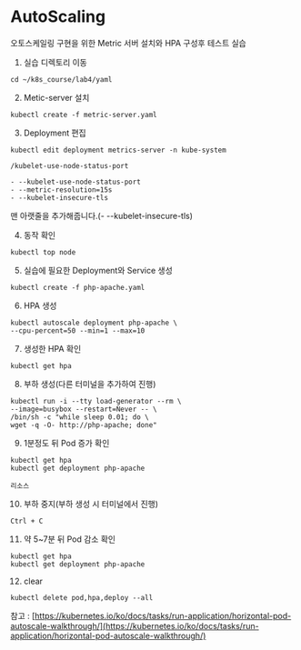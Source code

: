 # AutoScaling
오토스케일링 구현을 위한 Metric 서버 설치와 HPA 구성후 테스트 실습

1. 실습 디렉토리 이동

```
cd ~/k8s_course/lab4/yaml
```


2. Metic-server 설치

```
kubectl create -f metric-server.yaml
```

3. Deployment 편집

```
kubectl edit deployment metrics-server -n kube-system
```

```
/kubelet-use-node-status-port

- --kubelet-use-node-status-port
- --metric-resolution=15s
- --kubelet-insecure-tls
```
맨 아랫줄을 추가해줍니다.(- --kubelet-insecure-tls)


4. 동작 확인

```
kubectl top node
```

5. 실습에 필요한 Deployment와 Service 생성

```
kubectl create -f php-apache.yaml
```

6. HPA 생성

```
kubectl autoscale deployment php-apache \
--cpu-percent=50 --min=1 --max=10
```

7. 생성한 HPA 확인

```
kubectl get hpa
```

8. 부하 생성(다른 터미널을 추가하여 진행)

```
kubectl run -i --tty load-generator --rm \
--image=busybox --restart=Never -- \
/bin/sh -c "while sleep 0.01; do \
wget -q -O- http://php-apache; done"
```

9. 1분정도 뒤 Pod 증가 확인

```
kubectl get hpa
kubectl get deployment php-apache
```
`리소스 `

10. 부하 중지(부하 생성 시 터미널에서 진행)

```
Ctrl + C
```

11. 약 5~7분 뒤 Pod 감소 확인

```
kubectl get hpa
kubectl get deployment php-apache
```

12. clear

```
kubectl delete pod,hpa,deploy --all
```

참고 : [https://kubernetes.io/ko/docs/tasks/run-application/horizontal-pod-autoscale-walkthrough/](https://kubernetes.io/ko/docs/tasks/run-application/horizontal-pod-autoscale-walkthrough/)
